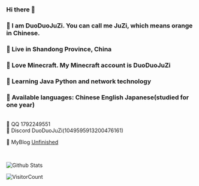 ### Hi there 👋

### 🍊 I am DuoDuoJuZi. You can call me JuZi, which means orange in Chinese.<br>
### 🍊 Live in Shandong Province, China<br>
### 🍊 Love Minecraft. My Minecraft account is DuoDuoJuZi<br>
### 🍊 Learning Java Python and network technology<br>
### 🍊 Available languages: Chinese English Japanese(studied for one year)<br>
<br>
🔗 QQ 1792249551<br>
🔗 Discord DuoDuoJuZi(1049595913200476161)<br>

🔗 MyBlog [Unfinished](blog.duoduojuzi.top)<br>

<br>

![Github Stats](https://github-readme-stats.vercel.app/api/?username=DuoDuoJuZi&show_icons=true&title_color=fff&icon_color=79ff97&text_color=9f9f9f&bg_color=151515)
<br>

![VisitorCount](https://profile-counter.glitch.me/DuoDuoJuZi/count.svg)
